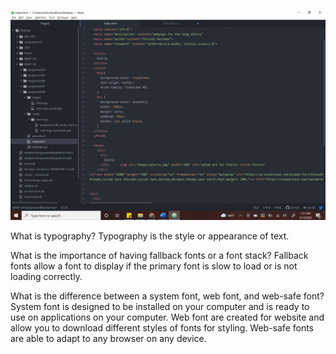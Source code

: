 ![screenshot](./images/screenshot.JPG)

What is typography?
  Typography is the style or appearance of text.

What is the importance of having fallback fonts or a font stack?
    Fallback fonts allow a font to display if the primary font is slow to load or is not loading correctly.

What is the difference between a system font, web font, and web-safe font?
  System font is designed to be installed on your computer and is ready to use on applications on your computer.
  Web font are created for website and allow you to download different styles of fonts for styling.
  Web-safe fonts are able to adapt to any browser on any device.
